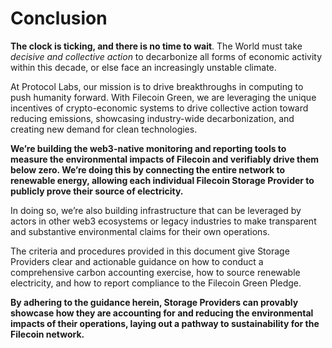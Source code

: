 # Conclusion

**The clock is ticking, and there is no time to wait**. The World must take _decisive and collective action_ to decarbonize all forms of economic activity within this decade, or else face an increasingly unstable climate.

At Protocol Labs, our mission is to drive breakthroughs in computing to push humanity forward. With Filecoin Green, we are leveraging the unique incentives of crypto-economic systems to drive collective action toward reducing emissions, showcasing industry-wide decarbonization, and creating new demand for clean technologies.

**We’re building the web3-native monitoring and reporting tools to measure the environmental impacts of Filecoin and verifiably drive them below zero. We’re doing this by connecting the entire network to renewable energy, allowing each individual Filecoin Storage Provider to publicly prove their source of electricity.**

In doing so, we’re also building infrastructure that can be leveraged by actors in other web3 ecosystems or legacy industries to make transparent and substantive environmental claims for their own operations.

The criteria and procedures provided in this document give Storage Providers clear and actionable guidance on how to conduct a comprehensive carbon accounting exercise, how to source renewable electricity, and how to report compliance to the Filecoin Green Pledge.

**By adhering to the guidance herein, Storage Providers can provably showcase how they are accounting for and reducing the environmental impacts of their operations, laying out a pathway to sustainability for the Filecoin network.**
